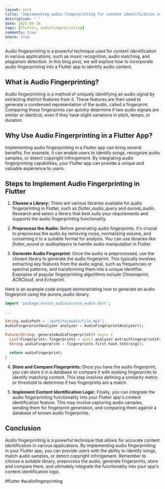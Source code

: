 ```yaml
---
layout: post
title: "Implementing audio fingerprinting for content identification in a Flutter app"
description: " "
date: 2023-09-18
tags: [flutter, audiofingerprinting]
comments: true
share: true
---
```


Audio fingerprinting is a powerful technique used for content identification in various applications, such as music recognition, audio matching, and plagiarism detection. In this blog post, we will explore how to incorporate audio fingerprinting into a Flutter app to identify audio content.

## What is Audio Fingerprinting?
Audio fingerprinting is a method of uniquely identifying an audio signal by extracting distinct features from it. These features are then used to generate a condensed representation of the audio, called a fingerprint. Comparing these fingerprints can quickly determine if two audio signals are similar or identical, even if they have slight variations in pitch, tempo, or duration.

## Why Use Audio Fingerprinting in a Flutter App?
Implementing audio fingerprinting in a Flutter app can bring several benefits. For example, it can enable users to identify songs, recognize audio samples, or detect copyright infringement. By integrating audio fingerprinting capabilities, your Flutter app can provide a unique and valuable experience to users.

## Steps to Implement Audio Fingerprinting in Flutter

1. **Choose a Library:** There are various libraries available for audio fingerprinting in Flutter, such as *flutter_audio_query* and *aurora_audio*. Research and select a library that best suits your requirements and supports the audio fingerprinting functionality.

2. **Preprocess the Audio:** Before generating audio fingerprints, it's crucial to preprocess the audio by removing noise, normalizing volume, and converting it to a suitable format for analysis. You can use libraries like *flutter_sound* or *audioplayers* to handle audio manipulation in Flutter.

3. **Generate Audio Fingerprint:** Once the audio is preprocessed, use the chosen library to generate the audio fingerprint. This typically involves extracting key features from the audio signal, such as frequencies or spectral patterns, and transforming them into a unique identifier. Examples of popular fingerprinting algorithms include *Chromaprint*, *ACRCloud*, and *Echoprint*.

Here is an example code snippet demonstrating how to generate an audio fingerprint using the *aurora_audio* library:

```dart
import 'package:aurora_audio/aurora_audio.dart';

...

String audioPath = '/path/to/audio/file.mp3';
AudioFingerprintAnalyzer analyzer = AudioFingerprintAnalyzer();

Future<String> generateAudioFingerprint() async {
  List<Fingerprint> fingerprints = await analyzer.extractFingerprintsFromFile(audioPath);
  String audioFingerprint = fingerprints.first.hash.toString();
  
  return audioFingerprint;
}
```

4. **Store and Compare Fingerprints:** Once you have the audio fingerprint, you can store it in a database or compare it with existing fingerprints to identify matching content. This step involves defining a similarity metric or threshold to determine if two fingerprints are a match.

5. **Implement Content Identification Logic:** Finally, you can integrate the audio fingerprinting functionality into your Flutter app's content identification feature. This may involve capturing audio samples, sending them for fingerprint generation, and comparing them against a database of known audio fingerprints.

## Conclusion

Audio fingerprinting is a powerful technique that allows for accurate content identification in various applications. By implementing audio fingerprinting in your Flutter app, you can provide users with the ability to identify songs, match audio samples, or detect copyright infringement. Remember to choose a suitable library, preprocess the audio, generate fingerprints, store and compare them, and ultimately integrate the functionality into your app's content identification logic.

#flutter #audiofingerprinting